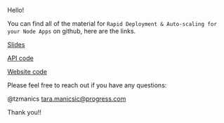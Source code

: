 Hello!

You can find all of the material for `Rapid Deployment & Auto-scaling for your
Node Apps` on github, here are the links.

[Slides]( https://github.com/tzmanics/devteach-16 )

[API code]( https://github.com/tzmanics/devteach-16-api )

[Website code]( https://github.com/tzmanics/devteach-16-website )

Please feel free to reach out if you have any questions:

@tzmanics
tara.manicsic@progress.com

Thank you!!
